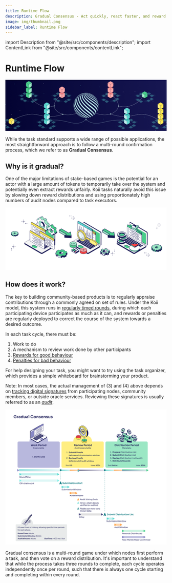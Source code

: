 ```yaml
---
title: Runtime Flow
description: Gradual Consensus - Act quickly, react faster, and reward slowly.
image: img/thumbnail.png
sidebar_label: Runtime Flow
---
```


import Description from "@site/src/components/description";
import ContentLink from "@site/src/components/contentLink";

# Runtime Flow

![banner](<./img/Gradual%20Consensus%20(1).png>)

<Description
  text="Gradual Consensus - Act quickly, react faster, and reward slowly."
/>

While the task standard supports a wide range of possible applications, the most straightforward approach is to follow a multi-round confirmation process, which we refer to as **Gradual Consensus**.

## **Why is it gradual?**

One of the major limitations of stake-based games is the potential for an actor with a large amount of tokens to temporarily take over the system and potentially even extract rewards unfairly. Koii tasks naturally avoid this issue by slowing down reward distributions and using proportionately high numbers of audit nodes compared to task executors.

![img](./img/Runtime%20Flow.svg)

## **How does it work?**

The key to building community-based products is to regularly appraise contributions through a commonly agreed on set of rules. Under the Koii model, this system runs in [regularly timed rounds](#the-task-lifecycle), during which each participating device participates as much as it can, and rewards or penalties are regularly deployed to correct the course of the system towards a desired outcome.

In each task cycle, there must be:

1. Work to do
2. A mechanism to review work done by other participants
3. [Rewards for good behaviour](/)
4. [Penalties for bad behaviour](/)

For help designing your task, you might want to try using the task organizer, which provides a simple whiteboard for brainstorming your product.

<ContentLink title="Task Outline" link="https://www.figma.com/community/file/1220194939977550205" imageLink="https://static.figma.com/uploads/1a667ef53b7c4837049399d0593ffca39e0bec9e" description="Figma" bottomText="Copy this whiteboard to start brainstorming how your task will work." />

Note: In most cases, the actual management of (3) and (4) above depends on [tracking digital signatures](/) from participating nodes, community members, or outside oracle services. Reviewing these signatures is usually referred to as an [_audit_](/).

![banner](./img/Gradual%20Consensus.svg)

Gradual consensus is a multi-round game under which nodes first perform a task, and then vote on a reward distribution. It's important to understand that while the process takes three rounds to complete, each cycle operates independently once per round, such that there is always one cycle starting and completing within every round.
